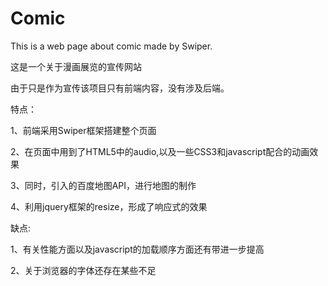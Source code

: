 # Comic
This is a web page about comic made by Swiper.

这是一个关于漫画展览的宣传网站

由于只是作为宣传该项目只有前端内容，没有涉及后端。

特点：

  1、前端采用Swiper框架搭建整个页面
  
  2、在页面中用到了HTML5中的audio,以及一些CSS3和javascript配合的动画效果

  3、同时，引入的百度地图API，进行地图的制作

  4、利用jquery框架的resize，形成了响应式的效果

缺点:

  1、有关性能方面以及javascript的加载顺序方面还有带进一步提高

  2、关于浏览器的字体还存在某些不足
